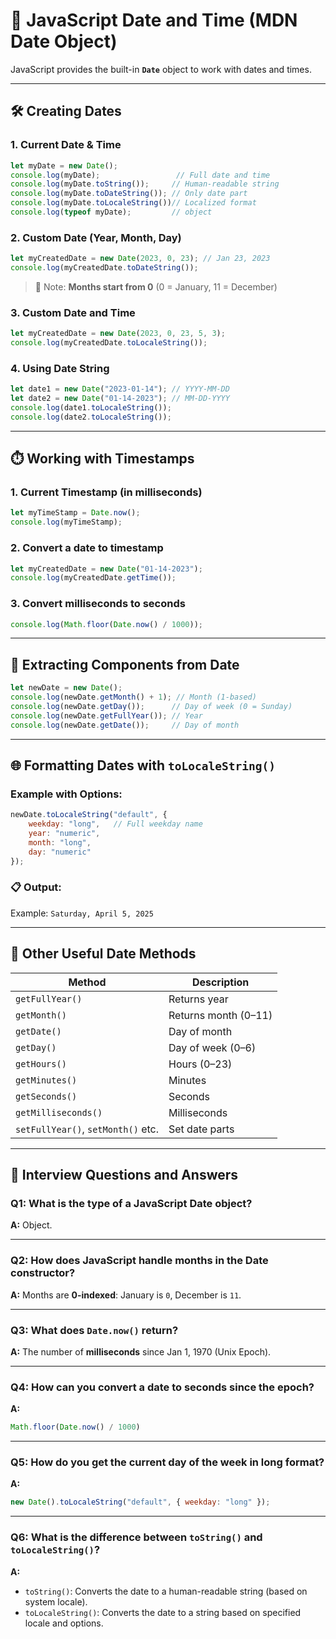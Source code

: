 
# 📅 JavaScript Date and Time (MDN Date Object)

JavaScript provides the built-in **`Date`** object to work with dates and times.

---

## 🛠️ Creating Dates

### 1. Current Date & Time
```js
let myDate = new Date();
console.log(myDate);                 // Full date and time
console.log(myDate.toString());     // Human-readable string
console.log(myDate.toDateString()); // Only date part
console.log(myDate.toLocaleString())// Localized format
console.log(typeof myDate);         // object
```

### 2. Custom Date (Year, Month, Day)
```js
let myCreatedDate = new Date(2023, 0, 23); // Jan 23, 2023
console.log(myCreatedDate.toDateString());
```
> 📌 Note: **Months start from 0** (0 = January, 11 = December)

### 3. Custom Date and Time
```js
let myCreatedDate = new Date(2023, 0, 23, 5, 3); 
console.log(myCreatedDate.toLocaleString());
```

### 4. Using Date String
```js
let date1 = new Date("2023-01-14"); // YYYY-MM-DD
let date2 = new Date("01-14-2023"); // MM-DD-YYYY
console.log(date1.toLocaleString());
console.log(date2.toLocaleString());
```

---

## ⏱️ Working with Timestamps

### 1. Current Timestamp (in milliseconds)
```js
let myTimeStamp = Date.now();
console.log(myTimeStamp);
```

### 2. Convert a date to timestamp
```js
let myCreatedDate = new Date("01-14-2023");
console.log(myCreatedDate.getTime());
```

### 3. Convert milliseconds to seconds
```js
console.log(Math.floor(Date.now() / 1000));
```

---

## 📆 Extracting Components from Date

```js
let newDate = new Date();
console.log(newDate.getMonth() + 1); // Month (1-based)
console.log(newDate.getDay());      // Day of week (0 = Sunday)
console.log(newDate.getFullYear()); // Year
console.log(newDate.getDate());     // Day of month
```

---

## 🌐 Formatting Dates with `toLocaleString()`

### Example with Options:
```js
newDate.toLocaleString("default", {
    weekday: "long",   // Full weekday name
    year: "numeric",
    month: "long",
    day: "numeric"
});
```

### 📋 Output:
Example: `Saturday, April 5, 2025`

---

## 📌 Other Useful Date Methods

| Method | Description |
|--------|-------------|
| `getFullYear()` | Returns year |
| `getMonth()` | Returns month (0–11) |
| `getDate()` | Day of month |
| `getDay()` | Day of week (0–6) |
| `getHours()` | Hours (0–23) |
| `getMinutes()` | Minutes |
| `getSeconds()` | Seconds |
| `getMilliseconds()` | Milliseconds |
| `setFullYear()`, `setMonth()` etc. | Set date parts |

---

## 🎯 Interview Questions and Answers

### Q1: What is the type of a JavaScript Date object?
**A:** Object.

---

### Q2: How does JavaScript handle months in the Date constructor?
**A:** Months are **0-indexed**: January is `0`, December is `11`.

---

### Q3: What does `Date.now()` return?
**A:** The number of **milliseconds** since Jan 1, 1970 (Unix Epoch).

---

### Q4: How can you convert a date to seconds since the epoch?
**A:**  
```js
Math.floor(Date.now() / 1000)
```

---

### Q5: How do you get the current day of the week in long format?
**A:**
```js
new Date().toLocaleString("default", { weekday: "long" });
```

---

### Q6: What is the difference between `toString()` and `toLocaleString()`?
**A:**
- `toString()`: Converts the date to a human-readable string (based on system locale).
- `toLocaleString()`: Converts the date to a string based on specified locale and options.